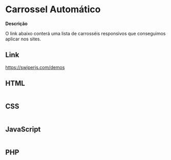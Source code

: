 # Carrossel Automático

 **Descrição**  

O link abaixo conterá uma lista de carrosséis responsivos que conseguimos aplicar nos sites. 

## Link

<https://swiperjs.com/demos>

## HTML
```

```
## CSS
```

```
## JavaScript
```

```
## PHP
```

```


